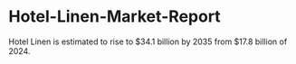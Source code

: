 # Hotel-Linen-Market-Report
Hotel Linen is estimated to rise to $34.1 billion by 2035 from $17.8 billion of 2024. 
